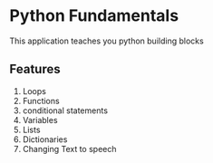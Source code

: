 # Python Fundamentals

This application teaches you python building blocks

## Features
1. Loops
2. Functions
3. conditional statements
4. Variables
5. Lists
6. Dictionaries
7. Changing Text to speech

